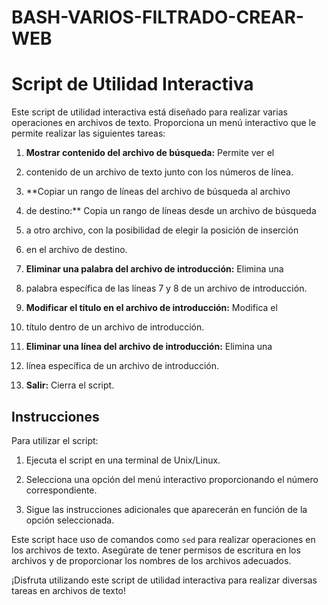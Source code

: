 # BASH-VARIOS-FILTRADO-CREAR-WEB

# Script de Utilidad Interactiva

Este script de utilidad interactiva está diseñado para realizar 
varias operaciones en archivos de texto. Proporciona un menú 
interactivo que le permite realizar las siguientes tareas:

1. **Mostrar contenido del archivo de búsqueda:** Permite ver el
2. contenido de un archivo de texto junto con los números de línea.

3. **Copiar un rango de líneas del archivo de búsqueda al archivo
4.  de destino:** Copia un rango de líneas desde un archivo de búsqueda
5.  a otro archivo, con la posibilidad de elegir la posición de inserción
6.   en el archivo de destino.

7. **Eliminar una palabra del archivo de introducción:** Elimina una
8. palabra específica de las líneas 7 y 8 de un archivo de introducción.

9. **Modificar el título en el archivo de introducción:** Modifica el
10.  título dentro de un archivo de introducción.

11. **Eliminar una línea del archivo de introducción:** Elimina una
12. línea específica de un archivo de introducción.

13. **Salir:** Cierra el script.

## Instrucciones

Para utilizar el script:

1. Ejecuta el script en una terminal de Unix/Linux.

2. Selecciona una opción del menú interactivo proporcionando el número correspondiente.

3. Sigue las instrucciones adicionales que aparecerán en función de la opción seleccionada.

Este script hace uso de comandos como `sed` para realizar operaciones en los archivos de texto. 
Asegúrate de tener permisos de escritura en los archivos y de proporcionar los nombres de los archivos adecuados.

¡Disfruta utilizando este script de utilidad interactiva para realizar diversas tareas en archivos de texto!

